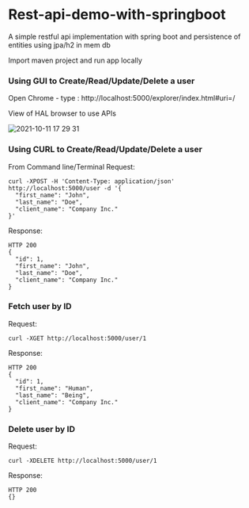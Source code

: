# Rest-api-demo-with-springboot
A simple restful api implementation with spring boot and  persistence of entities using jpa/h2 in mem db

Import maven project and run app locally
  
### Using GUI to Create/Read/Update/Delete a user
Open Chrome - type :  http://localhost:5000/explorer/index.html#uri=/

View of  HAL browser to use APIs

![2021-10-11 17 29 31](https://user-images.githubusercontent.com/45326874/136857800-fa484ebd-b33d-4ca9-bcd9-2534899778cf.png)


### Using CURL to Create/Read/Update/Delete a user

From Command line/Terminal
Request:
```
curl -XPOST -H 'Content-Type: application/json' http://localhost:5000/user -d '{
  "first_name": "John",
  "last_name": "Doe",
  "client_name": "Company Inc."
}'
```
 
Response:
```
HTTP 200
{
  "id": 1,
  "first_name": "John",
  "last_name": "Doe",
  "client_name": "Company Inc."
}
```

### Fetch user by ID
Request:
```
curl -XGET http://localhost:5000/user/1
```

Response:
```
HTTP 200
{
  "id": 1,
  "first_name": "Human",
  "last_name": "Being",
  "client_name": "Company Inc."
}
```
### Delete user by ID
Request:
```
curl -XDELETE http://localhost:5000/user/1
```

Response:
```
HTTP 200
{}
```
